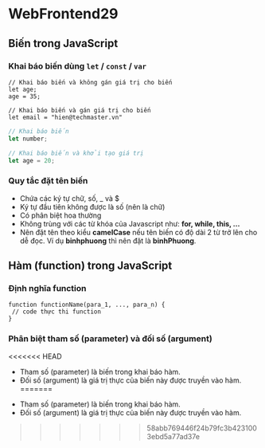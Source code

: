# WebFrontend29

## Biến trong JavaScript

### Khai báo biến dùng `let` / `const` / `var`

```
// Khai báo biến và không gán giá trị cho biến
let age;
age = 35;

// Khai báo biến và gán giá trị cho biến
let email = "hien@techmaster.vn"
```

```javascript
// Khai báo biến
let number;

// Khai báo biến và khởi tạo giá trị
let age = 20;
```

### Quy tắc đặt tên biến

- Chứa các ký tự chữ, số, \_ và $
- Ký tự đầu tiên không được là số (nên là chữ)
- Có phân biệt hoa thường
- Không trùng với các từ khóa của Javascript như: **for, while, this, …**
- Nên đặt tên theo kiểu **camelCase** nếu tên biến có độ dài 2 từ trở lên cho dễ đọc. Ví dụ **binhphuong** thì nên đặt là **binhPhuong**.

## Hàm (function) trong JavaScript

### Định nghĩa function

```
function functionName(para_1, ..., para_n) {
 // code thực thi function
}
```

### Phân biệt tham số (parameter) và đối số (argument)

<<<<<<< HEAD
- Tham số (parameter) là biến trong khai báo hàm.
- Đối số (argument) là giá trị thực của biến này được truyền vào hàm.
=======
* Tham số (parameter) là biến trong khai báo hàm.
* Đối số (argument) là giá trị thực của biến này được truyền vào hàm.
>>>>>>> 58abb769446f24b79fc3b4231003ebd5a77ad37e
